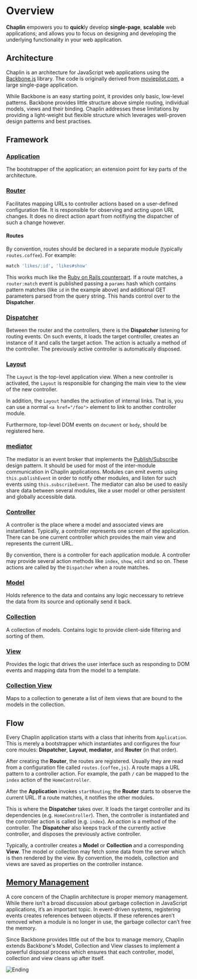 # Overview
**Chaplin** empowers you to **quick**ly develop **single-page**, **scalable**
web applications; and allows you to focus on designing and developing
the underlying functionality in your web application.

## Architecture
Chaplin is an architecture for JavaScript web applications using
the [Backbone.js](http://backbonejs.org) library. The code is originally derived
from [moviepilot.com](http://moviepilot.com), a large single-page application.

While Backbone is an easy starting point, it provides only basic,
low-level patterns. Backbone provides little structure above
simple routing, individual models, views and their binding. Chaplin addresses
these limitations by providing a light-weight but flexible structure which
leverages well-proven design patterns and best practises.

## Framework
### [Application](./chaplin.application.md)
The bootstrapper of the application; an extension point for key
parts of the architecture.

### [Router](./chaplin.router.md)
Facilitates mapping URLs to controller actions based on a
user-defined configuration file. It is responsible for observing and acting
upon URL changes. It does no direct action apart from notifiying the dispatcher
of such a change however.

#### Routes
By convention, routes should be declared in a separate module (typically
`routes.coffee`). For example:

```coffee
match 'likes/:id', 'likes#show'
```

This works much like the [Ruby on Rails counterpart][]. If a route matches,
a `router:match` event is published passing a `params` hash which contains
pattern matches (like `id` in the example above) and additional GET parameters
parsed from the query string. This hands control over to the **Dispatcher**.

[Ruby on Rails counterpart]: http://guides.rubyonrails.org/routing.html
[Router]: ./chaplin.router.md

### [Dispatcher](./chaplin.dispatcher.md)
Between the router and the controllers, there is the **Dispatcher** listening
for routing events. On such events, it loads the target controller, creates an
instance of it and calls the target action. The action is actually a method
of the controller. The previously active controller is automatically disposed.

### [Layout](./chaplin.layout.md)
The `Layout` is the top-level application view. When a new controller is
activated, the `Layout` is responsible for changing the main view to the
view of the new controller.

In addition, the `Layout` handles the activation of internal links. That is,
you can use a normal `<a href="/foo">` element to link to another
controller module.

Furthermore, top-level DOM events on `document` or `body`, should be
registered here.

### [mediator](./chaplin.mediator.md)
The mediator is an event broker that implements the [Publish/Subscribe](http://en.wikipedia.org/wiki/Publish/subscribe)
design pattern. It should be used for most of the inter-module communication
in Chaplin applications. Modules can emit events using `this.publishEvent`
in order to notify other modules, and listen for such events
using `this.subscribeEvent`. The mediator can also be used to easily share data
between several modules, like a user model or other
persistent and globally accessible data.

### [Controller](./chaplin.controller.md)
A controller is the place where a model and associated views are instantiated.
Typically, a controller represents one screen of the application. There can be
one current controller which provides the main view and represents the
current URL.

By convention, there is a controller for each application module. A controller
may provide several action methods like `index`, `show`, `edit` and so on.
These actions are called by the `Dispatcher` when a route matches.

### [Model](./chaplin.model.md)
Holds reference to the data and contains any logic neccessary to retrieve the
data from its source and optionally send it back.

### [Collection](./chaplin.collection.md)
A collection of models. Contains logic to provide client-side filtering and
sorting of them.

### [View](./chaplin.view.md)
Provides the logic that drives the user interface such as responding to DOM
events and mapping data from the model to a template.

### [Collection View](./chaplin.collection_view.md)
Maps to a collection to generate a list of item views that are bound to
the models in the collection.

## Flow
Every Chaplin application starts with a class that inherits
from `Application`. This is merely a bootstrapper which instantiates and
configures the four core moules: **Dispatcher**, **Layout**, **mediator**, and
**Router** (in that order).

After creating the **Router**, the routes are registered. Usually they are
read from a configuration file called  `routes.{coffee,js}`. A route maps a
URL pattern to a controller action. For example, the path `/` can be mapped to
the `index` action of the `HomeController`.

After the **Application** invokes `startRouting`; the **Router** starts to
observe the current URL. If a route matches, it notifies the other modules.

This is where the **Dispatcher** takes over. It loads the target controller
and its dependencies (e.g. `HomeController`). Then, the controller is
instantiated and the controller action is called (e.g. `index`). An *action*
is a method of the controller. The **Dispatcher** also keeps track of the
currently active controller, and disposes the previously active controller.

Typically, a controller creates a **Model** or **Collection** and
a corresponding **View**. The model or collection may fetch some data
from the server which is then rendered by the view. By convention,
the models, collection and views are saved as properties on
the controller instance.

## [Memory Management](./disposal.md)
A core concern of the Chaplin architecture is proper memory management. While
there isn’t a broad discussion about garbage collection in JavaScript
applications, it’s an important topic. In event-driven systems, registering
events creates references between objects. If these references aren’t removed
when a module is no longer in use, the garbage collector can’t free the memory.

Since Backbone provides little out of the box to manage memory, Chaplin extends
Backbone's Model, Collection and View classes to implement a powerful disposal
process which ensures that each controller, model, collection and view cleans
up after itself.

![Ending](http://s3.amazonaws.com/imgly_production/3362023/original.jpg)
